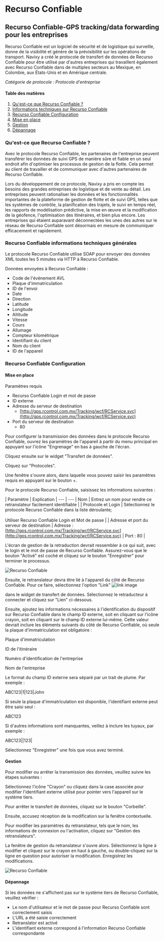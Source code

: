 # Recurso Confiable

## Recurso Confiable-GPS tracking/data forwarding pour les entreprises

Recurso Confiable est un logiciel de sécurité et de logistique qui surveille, donne de la visibilité et génère de la prévisibilité sur les opérations de transport. Navixy a créé le protocole de transfert de données de Recurso Confiable pour être utilisé par d'autres entreprises qui travaillent également avec Recurso Confiable dans de multiples secteurs au Mexique, en Colombie, aux États-Unis et en Amérique centrale.

_Catégorie de protocole : Protocole d'entreprise_

#### Table des matières

1. [Qu'est-ce que Recurso Confiable ?](une-ressource-fiable.md#what-is-rc)
2. [Informations techniques sur Recurso Confiable](une-ressource-fiable.md#tech-info-rc)
3. [Recurso Confiable Configuration](une-ressource-fiable.md#rc-config)
4. [Mise en place](une-ressource-fiable.md#setting-up)
5. [Gestion](une-ressource-fiable.md#managing)
6. [Dépannage](une-ressource-fiable.md#troubleshooting)

### Qu'est-ce que Recurso Confiable ?

Avec le protocole Recurso Confiable, les partenaires de l'entreprise peuvent transférer les données de suivi GPS de manière sûre et fiable en un seul endroit afin d'optimiser les processus de gestion de la flotte. Cela permet au client de travailler et de communiquer avec d'autres partenaires de Recurso Confiable.

Lors du développement de ce protocole, Navixy a pris en compte les besoins des grandes entreprises de logistique et de vente au détail. Les entreprises peuvent rationaliser les données et les fonctionnalités importantes de la plateforme de gestion de flotte et de suivi GPS, telles que les systèmes de contrôle, la planification des trajets, le suivi en temps réel, les rapports de modélisation prédictive, la mise en œuvre et la modification de la géofence, l'optimisation des itinéraires, et bien plus encore. Les entreprises qui étaient auparavant déconnectées les unes des autres sur le réseau de Recurso Confiable sont désormais en mesure de communiquer efficacement et rapidement.

### Recurso Confiable informations techniques générales

Le protocole Recurso Confiable utilise SOAP pour envoyer des données XML toutes les 5 minutes via HTTP à Recurso Confiable.

Données envoyées à Recurso Confiable :

* Code de l'événement AVL
* Plaque d'immatriculation
* ID de l'envoi
* Date
* Direction
* Latitude
* Longitude
* Altitude
* Vitesse
* Cours
* Allumage
* Compteur kilométrique
* Identifiant du client
* Nom du client
* ID de l'appareil

### Recurso Confiable Configuration

#### Mise en place

Paramètres requis

* Recurso Confiable Login et mot de passe
* ID externe
* Adresse du serveur de destination
  * [http://gps.rcontrol.com.mx/Tracking/wcf/RCService.svc](http://gps.rcontrol.com.mx/Tracking/wcf/RCService.svc)
* Port du serveur de destination
  * 80

Pour configurer la transmission des données dans le protocole Recurso Confiable, ouvrez les paramètres de l'appareil à partir du menu principal en appuyant sur l'icône "Engrenage" en bas à gauche de l'écran.

Cliquez ensuite sur le widget "Transfert de données".

Cliquez sur "Protocoles".

Une fenêtre s'ouvre alors, dans laquelle vous pouvez saisir les paramètres requis en appuyant sur le bouton +.

Pour le protocole Recurso Confiable, saisissez les informations suivantes :

\| Paramètre | Explication | --- | --- | Nom | Entrez un nom pour rendre ce retranslateur facilement identifiable | | Protocole et Login | Sélectionnez le protocole Recurso Confiable dans la liste déroulante;\
\
Utiliser Recurso Confiable Login et Mot de passe | | Adresse et port du serveur de destination | Adresse : [http://gps.rcontrol.com.mx/Tracking/wcf/RCService.svc](http://gps.rcontrol.com.mx/Tracking/wcf/RCService.svc) | Port : 80 |

L'écran de gestion de la retraduction devrait ressembler à ce qui suit, avec le login et le mot de passe de Recurso Confiable. Assurez-vous que le bouton "Activé" est coché et cliquez sur le bouton "Enregistrer" pour terminer le processus.

![Recurso Confiable](https://www.navixy.com/wp-content/uploads/2022/10/pasted-image-0-1-1-600x120.png)

Ensuite, le retranslateur devra être lié à l'appareil du côté de Recurso Confiable. Pour ce faire, sélectionnez l'option "Link" ![link image](https://www.navixy.com/wp-content/uploads/2022/08/image-3.png)

dans le widget de transfert de données. Sélectionnez le retraducteur à connecter et cliquez sur "Lien" ci-dessous.

Ensuite, ajoutez les informations nécessaires à l'identification du dispositif sur Recurso Confiable dans le champ ID externe, soit en cliquant sur l'icône crayon, soit en cliquant sur le champ ID externe lui-même. Cette valeur devrait inclure les éléments suivants du côté de Recurso Confiable, où seule la plaque d'immatriculation est obligatoire :

Plaque d'immatriculation

ID de l'itinéraire

Numéro d'identification de l'entreprise

Nom de l'entreprise

Le format du champ ID externe sera séparé par un trait de plume. Par exemple :

ABC123|1|123|John

Si seule la plaque d'immatriculation est disponible, l'identifiant externe peut être saisi seul :

ABC123

Si d'autres informations sont manquantes, veillez à inclure les tuyaux, par exemple :

ABC123||123|

Sélectionnez "Enregistrer" une fois que vous avez terminé.

#### Gestion

Pour modifier ou arrêter la transmission des données, veuillez suivre les étapes suivantes :

Sélectionnez l'icône "Crayon" ou cliquez dans la case associée pour modifier l'identifiant externe utilisé pour pointer vers l'appareil sur le système tiers.

Pour arrêter le transfert de données, cliquez sur le bouton "Corbeille".

Ensuite, accusez réception de la modification sur la fenêtre contextuelle.

Pour modifier les paramètres du retranslateur, tels que le nom, les informations de connexion ou l'activation, cliquez sur "Gestion des retranslateurs".

La fenêtre de gestion du retranslateur s'ouvre alors. Sélectionnez la ligne à modifier et cliquez sur le crayon en haut à gauche, ou double-cliquez sur la ligne en question pour autoriser la modification. Enregistrez les modifications.

![Recurso Confiable](https://www.navixy.com/wp-content/uploads/2022/10/pasted-image-0-3-600x107.png)

#### Dépannage

Si les données ne s'affichent pas sur le système tiers de Recurso Confiable, veuillez vérifier :

* Le nom d'utilisateur et le mot de passe pour Recurso Confiable sont correctement saisis
* L'URL a été saisie correctement
* Retranslator est activé
* L'identifiant externe correspond à l'information Recurso Confiable correspondante
